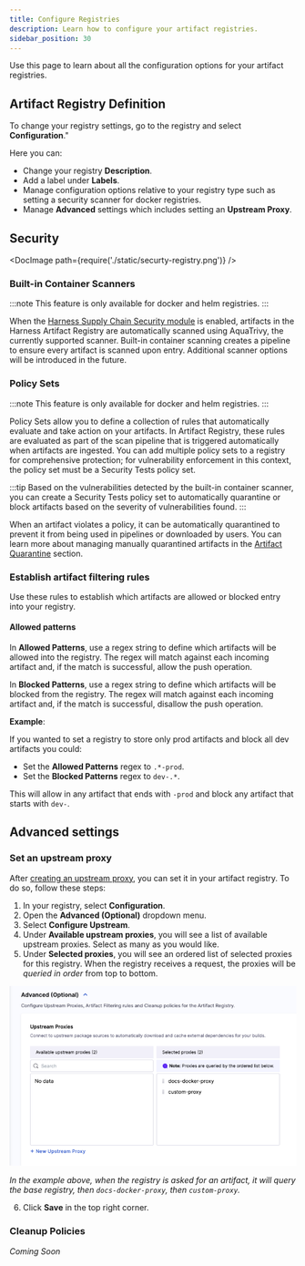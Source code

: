 ```yaml
---
title: Configure Registries
description: Learn how to configure your artifact registries. 
sidebar_position: 30
---
```


Use this page to learn about all the configuration options for your artifact registries. 

## Artifact Registry Definition

To change your registry settings, go to the registry and select **Configuration**."

Here you can:
- Change your registry **Description**.
- Add a label under **Labels**.
- Manage configuration options relative to your registry type such as setting a security scanner for docker registries.
- Manage **Advanced** settings which includes setting an **Upstream Proxy**. 

## Security


<DocImage path={require('./static/securty-registry.png')} />

### Built-in Container Scanners

:::note
This feature is only available for docker and helm registries.
:::

When the [Harness Supply Chain Security module](/docs/software-supply-chain-assurance/) is enabled, artifacts in the Harness Artifact Registry are automatically scanned using AquaTrivy, the currently supported scanner. Built-in container scanning creates a pipeline to ensure every artifact is scanned upon entry. Additional scanner options will be introduced in the future.


### Policy Sets

:::note
This feature is only available for docker and helm registries.
:::

Policy Sets allow you to define a collection of rules that automatically evaluate and take action on your artifacts. In Artifact Registry, these rules are evaluated as part of the scan pipeline that is triggered automatically when artifacts are ingested. You can add multiple policy sets to a registry for comprehensive protection; for vulnerability enforcement in this context, the policy set must be a Security Tests policy set.
  
  :::tip
  Based on the vulnerabilities detected by the built-in container scanner, you can create a Security Tests policy set to automatically quarantine or block artifacts based on the severity of vulnerabilities found.
  :::

When an artifact violates a policy, it can be automatically quarantined to prevent it from being used in pipelines or downloaded by users. You can learn more about managing manually quarantined artifacts in the [Artifact Quarantine](/docs/artifact-registry/manage-artifacts/artifact-management.md#quarantine-an-artifact) section.


### Establish artifact filtering rules

Use these rules to establish which artifacts are allowed or blocked entry into your registry.

#### Allowed patterns

In **Allowed Patterns**, use a regex string to define which artifacts will be allowed into the registry. The regex will match against each incoming artifact and, if the match is successful, allow the push operation. 

In **Blocked Patterns**, use a regex string to define which artifacts will be blocked from the registry. The regex will match against each incoming artifact and, if the match is successful, disallow the push operation. 

**Example**:

If you wanted to set a registry to store only prod artifacts and block all dev artifacts you could:

- Set the **Allowed Patterns** regex to `.*-prod`.
- Set the **Blocked Patterns** regex to `dev-.*`.

This will allow in any artifact that ends with `-prod` and block any artifact that starts with `dev-`.



## Advanced settings

### Set an upstream proxy

After [creating an upstream proxy](/docs/artifact-registry/manage-registries/create-registry#create-an-upstream-proxy), you can set it in your artifact registry. To do so, follow these steps:

1. In your registry, select **Configuration**.
2. Open the **Advanced (Optional)** dropdown menu. 
3. Select **Configure Upstream**.
4. Under **Available upstream proxies**, you will see a list of available upstream proxies. Select as many as you would like. 
5. Under **Selected proxies**, you will see an ordered list of selected proxies for this registry. When the registry receives a request, the proxies will be *queried in order* from top to bottom.

![](./static/set-upstream-proxy-1.png)

*In the example above, when the registry is asked for an artifact, it will query the base registry, then `docs-docker-proxy`, then `custom-proxy`.*

6. Click **Save** in the top right corner. 


### Cleanup Policies

*Coming Soon*